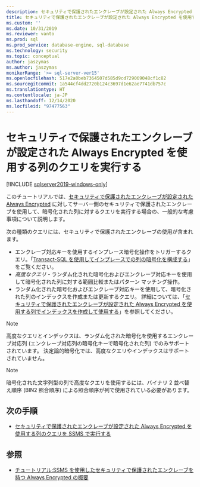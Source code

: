 ```yaml
---
description: セキュリティで保護されたエンクレーブが設定された Always Encrypted を使用する列のクエリを実行する
title: セキュリティで保護されたエンクレーブが設定された Always Encrypted を使用する列のクエリを実行する | Microsoft Docs
ms.custom: ''
ms.date: 10/31/2019
ms.reviewer: vanto
ms.prod: sql
ms.prod_service: database-engine, sql-database
ms.technology: security
ms.topic: conceptual
author: jaszymas
ms.author: jaszymas
monikerRange: '>= sql-server-ver15'
ms.openlocfilehash: 517e2a0beb7364507d585d9cd729069048cf1c82
ms.sourcegitcommit: 1a544cf4dd2720b124c3697d1e62ae7741db757c
ms.translationtype: HT
ms.contentlocale: ja-JP
ms.lasthandoff: 12/14/2020
ms.locfileid: "97477563"
---
```

# <a name="query-columns-using-always-encrypted-with-secure-enclaves"></a>セキュリティで保護されたエンクレーブが設定された Always Encrypted を使用する列のクエリを実行する
[!INCLUDE [sqlserver2019-windows-only](../../../includes/applies-to-version/sqlserver2019-windows-only.md)]

このチュートリアルでは、[セキュリティで保護されたエンクレーブが設定された Always Encrypted](always-encrypted-enclaves.md) に対してサーバー側のセキュリティで保護されたエンクレーブを使用して、暗号化された列に対するクエリを実行する場合の、一般的な考慮事項について説明します。 

次の種類のクエリには、セキュリティで保護されたエンクレーブの使用が含まれます。
- エンクレーブ対応キーを使用するインプレース暗号化操作をトリガーするクエリ。「[Transact-SQL を使用してインプレースでの列の暗号化を構成する](always-encrypted-enclaves-configure-encryption-tsql.md)」をご覧ください。
- *高度なクエリ* - ランダム化された暗号化およびエンクレーブ対応キーを使用して暗号化された列に対する範囲比較またはパターン マッチング操作。
- ランダム化された暗号化およびエンクレーブ対応キーを使用して、暗号化された列のインデックスを作成または更新するクエリ。 詳細については、「[セキュリティで保護されたエンクレーブが設定された Always Encrypted を使用する列でインデックスを作成して使用する](always-encrypted-enclaves-create-use-indexes.md)」を参照してください。

> [!NOTE]
> 高度なクエリとインデックスは、ランダム化された暗号化を使用するエンクレーブ対応列 (エンクレーブ対応列の暗号化キーで暗号化された列) でのみサポートされています。 決定論的暗号化では、高度なクエリやインデックスはサポートされていません。

> [!NOTE]
> 暗号化された文字列型の列で高度なクエリを使用するには、バイナリ 2 並べ替え順序 (BIN2 照合順序) による照合順序が列で使用されている必要があります。 


## <a name="next-steps"></a>次の手順
- [セキュリティで保護されたエンクレーブが設定された Always Encrypted を使用する列のクエリを SSMS で実行する](always-encrypted-enclaves-query-columns-ssms.md)

## <a name="see-also"></a>参照
- [チュートリアル:SSMS を使用したセキュリティで保護されたエンクレーブを持つ Always Encrypted の概要](../tutorial-getting-started-with-always-encrypted-enclaves.md)

